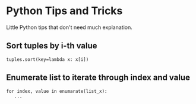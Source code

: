 # Python Tips and Tricks
Little Python tips that don't need much explanation.

## Sort tuples by i-th value
```
tuples.sort(key=lambda x: x[i])
```
## Enumerate list to iterate through index and value
```
for index, value in enumarate(list_x):
   ...
```
